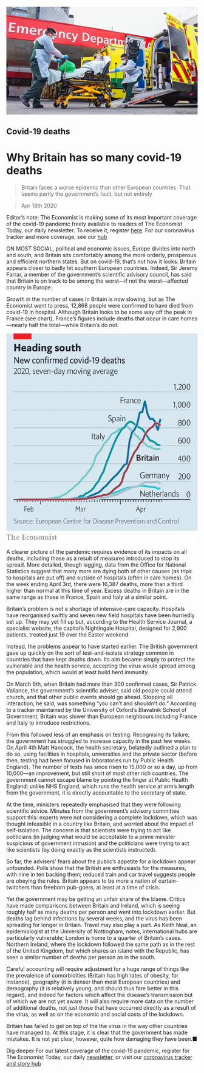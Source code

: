 ![](./images/20200418_BRP004_0.jpg)

## Covid-19 deaths

# Why Britain has so many covid-19 deaths

> Britain faces a worse epidemic than other European countries. That seems partly the government’s fault, but not entirely

> Apr 18th 2020

Editor’s note: The Economist is making some of its most important coverage of the covid-19 pandemic freely available to readers of The Economist Today, our daily newsletter. To receive it, register [here](https://www.economist.com//newslettersignup). For our coronavirus tracker and more coverage, see our [hub](https://www.economist.com//coronavirus)

ON MOST SOCIAL, political and economic issues, Europe divides into north and south, and Britain sits comfortably among the more orderly, prosperous and efficient northern states. But on covid-19, that’s not how it looks. Britain appears closer to badly hit southern European countries. Indeed, Sir Jeremy Farrar, a member of the government’s scientific advisory council, has said that Britain is on track to be among the worst—if not the worst—affected country in Europe.

Growth in the number of cases in Britain is now slowing, but as The Economist went to press, 12,868 people were confirmed to have died from covid-19 in hospital. Although Britain looks to be some way off the peak in France (see chart), France’s figures include deaths that occur in care homes—nearly half the total—while Britain’s do not.

![](./images/20200418_BRC226.png)

A clearer picture of the pandemic requires evidence of its impacts on all deaths, including those as a result of measures introduced to stop its spread. More detailed, though lagging, data from the Office for National Statistics suggest that many more are dying both of other causes (as trips to hospitals are put off) and outside of hospitals (often in care homes). On the week ending April 3rd, there were 16,387 deaths, more than a third higher than normal at this time of year. Excess deaths in Britain are in the same range as those in France, Spain and Italy at a similar point.

Britain’s problem is not a shortage of intensive-care capacity. Hospitals have reorganised swiftly and seven new field hospitals have been hurriedly set up. They may yet fill up but, according to the Health Service Journal, a specialist website, the capital’s Nightingale Hospital, designed for 2,900 patients, treated just 19 over the Easter weekend.

Instead, the problems appear to have started earlier. The British government gave up quickly on the sort of test-and-isolate strategy common in countries that have kept deaths down. Its aim became simply to protect the vulnerable and the health service, accepting the virus would spread among the population, which would at least build herd immunity.

On March 9th, when Britain had more than 300 confirmed cases, Sir Patrick Vallance, the government’s scientific adviser, said old people could attend church, and that other public events should go ahead. Stopping all interaction, he said, was something “you can’t and shouldn’t do.” According to a tracker maintained by the University of Oxford’s Blavatnik School of Government, Britain was slower than European neighbours including France and Italy to introduce restrictions.

From this followed less of an emphasis on testing. Recognising its failure, the government has struggled to increase capacity in the past few weeks. On April 4th Matt Hancock, the health secretary, belatedly outlined a plan to do so, using facilities in hospitals, universities and the private sector (before then, testing had been focused in laboratories run by Public Health England). The number of tests has since risen to 15,000 or so a day, up from 10,000—an improvement, but still short of most other rich countries. The government cannot escape blame by pointing the finger at Public Health England: unlike NHS England, which runs the health service at arm’s length from the government, it is directly accountable to the secretary of state.

At the time, ministers repeatedly emphasised that they were following scientific advice. Minutes from the government’s advisory committee support this: experts were not considering a complete lockdown, which was thought infeasible in a country like Britain, and worried about the impact of self-isolation. The concern is that scientists were trying to act like politicians (in judging what would be acceptable to a prime minister suspicious of government intrusion) and the politicians were trying to act like scientists (by doing exactly as the scientists instructed).

So far, the advisers’ fears about the public’s appetite for a lockdown appear unfounded. Polls show that the British are enthusiasts for the measures, with nine in ten backing them; reduced train and car travel suggests people are obeying the rules. Britain appears to be more a nation of curtain-twitchers than freeborn pub-goers, at least at a time of crisis.

Yet the government may be getting an unfair share of the blame. Critics have made comparisons between Britain and Ireland, which is seeing roughly half as many deaths per person and went into lockdown earlier. But deaths lag behind infections by several weeks, and the virus has been spreading for longer in Britain. Travel may also play a part. As Keith Neal, an epidemiologist at the University of Nottingham, notes, international hubs are particularly vulnerable; London is home to a quarter of Britain’s cases. Northern Ireland, where the lockdown followed the same path as in the rest of the United Kingdom, but which shares an island with the Republic, has seen a similar number of deaths per person as in the south.

Careful accounting will require adjustment for a huge range of things like the prevalence of comorbidities (Britain has high rates of obesity, for instance), geography (it is denser than most European countries) and demography (it is relatively young, and should thus fare better in this regard), and indeed for factors which affect the disease’s transmission but of which we are not yet aware. It will also require more data on the number of additional deaths, not just those that have occurred directly as a result of the virus, as well as on the economic and social costs of the lockdown.

Britain has failed to get on top of the the virus in the way other countries have managed to. At this stage, it is clear that the government has made mistakes. It is not yet clear, however, quite how damaging they have been.■

Dig deeper:For our latest coverage of the covid-19 pandemic, register for The Economist Today, our daily [newsletter](https://www.economist.com//newslettersignup), or visit our [coronavirus tracker and story hub](https://www.economist.com//coronavirus)